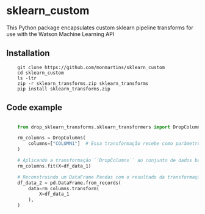 # sklearn_custom


This Python package encapsulates custom sklearn pipeline transforms for use with the Watson Machine Learning API



## Installation

        git clone https://github.com/monmartins/sklearn_custom
        cd sklearn_custom
        ls -ltr
        zip -r sklearn_transforms.zip sklearn_transforms
        pip install sklearn_transforms.zip
## Code example
```python

    from drop_sklearn_transforms.sklearn_transformers import DropColumns, RemoveZerosRows 

    rm_columns = DropColumns(
        columns=["COLUMN1"]  # Essa transformação recebe como parâmetro uma lista com os nomes das colunas indesejadas
    )

    # Aplicando a transformação ``DropColumns`` ao conjunto de dados base
    rm_columns.fit(X=df_data_1)

    # Reconstruindo um DataFrame Pandas com o resultado da transformação
    df_data_2 = pd.DataFrame.from_records(
        data=rm_columns.transform(
            X=df_data_1
        ),
    )
```
